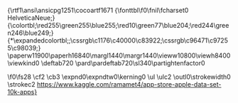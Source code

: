 {\rtf1\ansi\ansicpg1251\cocoartf1671
{\fonttbl\f0\fnil\fcharset0 HelveticaNeue;}
{\colortbl;\red255\green255\blue255;\red10\green77\blue204;\red244\green246\blue249;}
{\*\expandedcolortbl;;\cssrgb\c1176\c40000\c83922;\cssrgb\c96471\c97255\c98039;}
\paperw11900\paperh16840\margl1440\margr1440\vieww10800\viewh8400\viewkind0
\deftab720
\pard\pardeftab720\sl340\partightenfactor0

\f0\fs28 \cf2 \cb3 \expnd0\expndtw0\kerning0
\ul \ulc2 \outl0\strokewidth0 \strokec2 https://www.kaggle.com/ramamet4/app-store-apple-data-set-10k-apps}